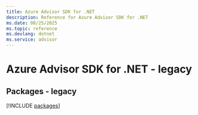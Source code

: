 ```yaml
---
title: Azure Advisor SDK for .NET
description: Reference for Azure Advisor SDK for .NET
ms.date: 08/25/2025
ms.topic: reference
ms.devlang: dotnet
ms.service: advisor
---
```

# Azure Advisor SDK for .NET - legacy
## Packages - legacy
[!INCLUDE [packages](advisor-index.md)]